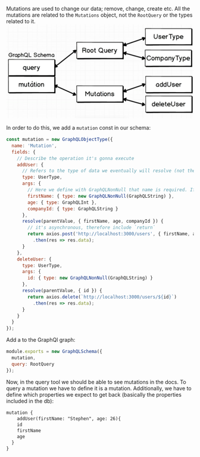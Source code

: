 Mutations are used to change our data; remove, change, create etc. All the mutations are related to the `Mutations` object, not the `RootQuery` or the types related to it.
<img src="../images/mutations.png?" width="600">

In order to do this, we add a `mutation` const in our schema:
```js
const mutation = new GraphQLObjectType({
  name: 'Mutation',
  fields: {
    // Describe the operation it's gonna execute
    addUser: {
      // Refers to the type of data we eventually will resolve (not the type we give)
      type: UserType,
      args: {
        // Here we define with GraphQLNonNull that name is required. If not, throws error.
        firstName: { type: new GraphQLNonNull(GraphQLString) },
        age: { type: GraphQLInt },
        companyId: { type: GraphQLString }
      },
      resolve(parentValue, { firstName, age, companyId }) {
      	// it's asynchronous, therefore include `return`
        return axios.post('http://localhost:3000/users', { firstName, age, companyId })
          .then(res => res.data);
      }
    },
    deleteUser: {
      type: UserType,
      args: {
        id: { type: new GraphQLNonNull(GraphQLString) }
      },
      resolve(parentValue, { id }) {
        return axios.delete(`http://localhost:3000/users/${id}`)
          .then(res => res.data);
      }
    }
  }
});
```
Add a to the GraphQl graph:
```js
module.exports = new GraphQLSchema({
  mutation,
  query: RootQuery
});
```
Now, in the query tool we should be able to see mutations in the docs. To query a mutation we have to define it is a mutation. Additionally, we have to define which properties we expect to get back (basically the properties included in the db):
```
mutation {
	addUser(firstName: "Stephen", age: 26){
  	id
    firstName
    age
  }
}
```
